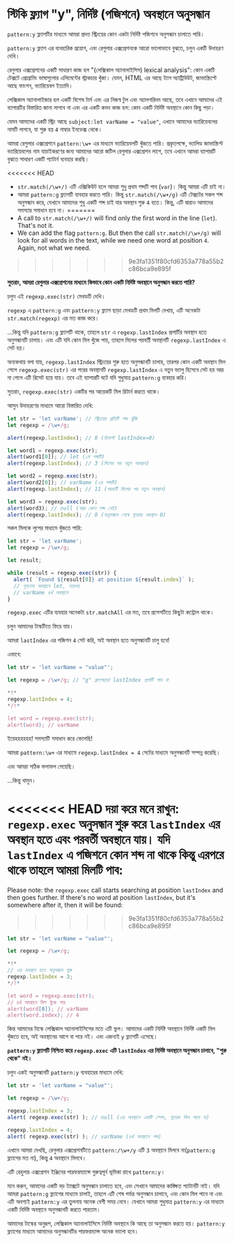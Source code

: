 
# স্টিকি ফ্ল্যাগ "y", নির্দিষ্ট (পজিশনে) অবস্থানে অনুসন্ধান

`pattern:y` ফ্ল্যাগটির মাধ্যমে আমরা প্রদত্ত স্ট্রিংয়ের কোন একটা  নির্দিষ্ট পজিশনে অনুসন্ধান চালাতে পারি।

`pattern:y` ফ্ল্যাগ এর ব্যবহারিক প্রয়োগ, এবং রেগুলার এক্সপ্রেশনকে আরো ভালোভাবে বুঝতে, চলুন একটি উদাহরণ দেখি।

রেগুলার এক্সপ্রেশনের একটি সাধারণ কাজ হল "(লেক্সিকাল অ্যানালাইসিস) lexical analysis": কোন একটি টেক্সটে প্রোগ্রামিং ভাষাগুলোর এলিমেন্টের স্ট্রাকচার খুঁজা। যেমন, HTML এর আছে ট্যাগ অ্যাট্রিবিউট, জাভাস্ক্রিপ্টে আছে ফাংশন, ভ্যারিয়েবল ইত্যাদি।

লেক্সিকাল অ্যানালাইজার হল একটি বিশেষ টার্ম এবং এর নিজস্ব টুল এবং অ্যালগরিদম আছে, তবে এখানে আমাদের এই ব্যাপারটির বিস্তারিত জানা লাগবে না এবং এর একটি কমন কাজ হল: কোন একটি নির্দিষ্ট অবস্থানে কোন কিছু পড়া।

যেমন আমাদের একটি স্ট্রিং আছে `subject:let varName = "value"`, এখানে আমাদের ভ্যারিয়েবলের নামটি লাগবে, যা শুরু হয় `4` নাম্বার ইনডেক্স থেকে।

আমরা রেগুলার এক্সপ্রেশনে `pattern:\w+` এর মাধ্যমে ভ্যারিয়েবলটি খুঁজতে পারি।  প্রকৃতপক্ষে, ভ্যালিড জাভাস্ক্রিপ্ট ভ্যারিয়েবলের নাম যাচাইকরণের জন্য আমাদের আরো জটিল রেগুলার এক্সপ্রেশন লাগে, তবে এখানে আমরা ব্যাপারটি বুঝতে সাধারণ একটি প্যাটার্ন ব্যবহার করছি।

<<<<<<< HEAD
- `str.match(/\w+/)` এটি এক্সিকিউট হলে আমরা শুধু প্রথম শব্দটি পাব (`var`)। কিন্তু আমরা এটি চাই না।
- আমরা `pattern:g` ফ্ল্যাগটি ব্যবহার করতে পারি। কিন্তু `str.match(/\w+/g)` এটি টেক্সটের সকল শব্দ অনুসন্ধান করে, যেখানে আমাদের শুধু একটি শব্দ চাই যার অবস্থান শুরু `4` হতে। কিন্তু, এটি দ্বারাও আমাদের সমস্যার সমাধান হবে না।
=======
- A call to `str.match(/\w+/)` will find only the first word in the line (`let`). That's not it.
- We can add the flag `pattern:g`. But then the call `str.match(/\w+/g)` will look for all words in the text, while we need one word at position `4`. Again, not what we need.
>>>>>>> 9e3fa1351f80cfd6353a778a55b2c86bca9e895f

**সুতরাং, আমরা রেগুলার এক্সপ্রেশনের মাধ্যমে কিভাবে কোন একটি নির্দিষ্ট অবস্থানে অনুসন্ধান করতে পারি?**

চলুন এই `regexp.exec(str)` মেথডটি দেখি।

`regexp` এ `pattern:g` এবং `pattern:y` ফ্ল্যাগ ছাড়া মেথডটি প্রথম মিলটি দেখায়, এটি অনেকটা `str.match(regexp)` এর মত কাজ করে।

...কিন্তু যদি `pattern:g` ফ্ল্যাগটি থাকে, তাহলে `str` এ `regexp.lastIndex` প্রপার্টির অবস্থান হতে অনুসন্ধানটি চালায়। এবং এটি যদি কোন মিল খুঁজে পায়, তাহলে মিলের পরবর্তী অবস্থানটি `regexp.lastIndex` এ সেট হয়।

অন্যকথায় বলা যায়, `regexp.lastIndex` স্ট্রিংয়ের শুরু হতে অনুসন্ধানটি চালায়, তারপর কোন একটি অবস্থান মিল পেলে `regexp.exec(str)` এর পরের অবস্থানটি `regexp.lastIndex` এ নতুন ভ্যালু হিসেবে সেট হয় আর না পেলে এটি রিসেট হয়ে যায়। তবে এই ব্যাপারটি ঘটে যদি শুধুমাত্র `pattern:g` ব্যবহার করি।

সুতরাং, `regexp.exec(str)` একটির পর আরেকটি মিল রিটার্ন করতে থাকে।

আসুন উদাহরণের মাধ্যমে আরো বিস্তারিত দেখি:

```js run
let str = 'let varName'; // স্ট্রিংয়ের প্রতিটি শব্দ খুঁজি
let regexp = /\w+/g;

alert(regexp.lastIndex); // 0 (ডিফল্ট lastIndex=0)

let word1 = regexp.exec(str);
alert(word1[0]); // let (১ম শব্দটি)
alert(regexp.lastIndex); // 3 (মিলের পর নতুন অবস্থান)

let word2 = regexp.exec(str);
alert(word2[0]); // varName (২য় শব্দটি)
alert(regexp.lastIndex); // 11 (পরবর্তী মিলের পর নতুন অবস্থান)

let word3 = regexp.exec(str);
alert(word3); // null (আর কোন শব্দ নেই)
alert(regexp.lastIndex); // 0 (অনুসন্ধান শেষে পুনরায় অবস্থান 0)
```

সকল মিলকে লুপের মাধ্যমে খুঁজতে পারি:

```js run
let str = 'let varName';
let regexp = /\w+/g;

let result;

while (result = regexp.exec(str)) {
  alert( `Found ${result[0]} at position ${result.index}` );
  // শূন্যতম অবস্থানে let, তারপর
  // varName ৪র্থ অবস্থানে
}
```

`regexp.exec` এটির ব্যবহার অনেকটা `str.matchAll` এর মত, তবে প্রসেসটিতে কিছুটা কন্ট্রোল থাকে।

চলুন আমাদের টাস্কটিতে ফিরে যায়।

আমরা `lastIndex` এর পজিশন `4` সেট করি, অই অবস্থান হতে অনুসন্ধানটি চালু হবে!

এভাবে:

```js run
let str = 'let varName = "value"';

let regexp = /\w+/g; // "g" ফ্ল্যাগছাড়া lastIndex প্রপার্টি পাব না

*!*
regexp.lastIndex = 4;
*/!*

let word = regexp.exec(str);
alert(word); // varName
```

ইয়েহহহহহহ! সমস্যাটি সমাধান করে ফেলেছি!

আমরা `pattern:\w+` এর মাধ্যমে `regexp.lastIndex = 4` সেটের মাধ্যমে অনুসন্ধানটি সম্পন্ন করেছি।

এবং আমরা সঠিক ফলাফল পেয়েছি।

...কিন্তু থামুন।

<<<<<<< HEAD
দয়া করে মনে রাখুন: `regexp.exec` অনুসন্ধান শুরু করে `lastIndex` এর অবস্থান হতে এবং পরবর্তী অবস্থানে যায়। যদি `lastIndex` এ পজিশনে কোন শব্দ না থাকে কিন্তু এরপরে থাকে তাহলে আমরা মিলটি পাব:
=======
Please note: the `regexp.exec` call starts searching at position `lastIndex` and then goes further. If there's no word at position `lastIndex`, but it's somewhere after it, then it will be found:
>>>>>>> 9e3fa1351f80cfd6353a778a55b2c86bca9e895f

```js run
let str = 'let varName = "value"';

let regexp = /\w+/g;

*!*
// ৩য় অবস্থান হতে অনুসন্ধান শুরু
regexp.lastIndex = 3;
*/!*

let word = regexp.exec(str);
// ৪র্থ অবস্থানে মিল খুঁজে পায়
alert(word[0]); // varName
alert(word.index); // 4
```

কিন্ত আমাদের টাস্কে লেক্সিকাল অ্যানালাইসিসের মতে এটি ভুল। আমাদের একটি নির্দিষ্ট অবস্থানে নির্দিষ্ট একটি মিল খুঁজতে হবে, অই অবস্থানের আগে বা পরে নই। এবং এজন্যই `y` ফ্ল্যাগটি এসেছে।

**`pattern:y` ফ্ল্যাগটি নিশ্চিত করে `regexp.exec` এটি `lastIndex` এর নির্দিষ্ট অবস্থানে অনুসন্ধান চালাবে, "শুরু থেকে" নই।**

চলুন একই অনুসন্ধানটি `pattern:y` ব্যবহারের মাধ্যমে দেখি:

```js run
let str = 'let varName = "value"';

let regexp = /\w+/y;

regexp.lastIndex = 3;
alert( regexp.exec(str) ); // null (৩য় অবস্থানে একটি স্পেস, সুতরাং মিল পাবে না)

regexp.lastIndex = 4;
alert( regexp.exec(str) ); // varName (৪র্থ অবস্থানে শব্দ)
```

এখানে আমরা দেখছি, রেগুলার এক্সপ্রেশনটিতে `pattern:/\w+/y` এটি `3` অবস্থানে মিলবে না(`pattern:g` ফ্ল্যাগের মত না), কিন্তু `4` অবস্থানে মিলবে।

এটি রেহুলার এক্সপ্রেশন ইঞ্জিনের পারফরম্যান্সে গুরুত্বপূর্ন ভূমিকা রাখে `pattern:y`।

মনে করুন, আমাদের একটি বড় ট্যাক্সটে অনুসন্ধান চালাতে হবে, এবং সেখানে আমাদের কাঙ্ক্ষিত প্যাটার্নটি নাই। যদি আমরা `pattern:g` ফ্ল্যাগের মাধ্যমে চালাই, তাহলে এটি শেষ পর্যন্ত অনুসন্ধান চালাবে, এবং কোন মিল পাবে না এবং এটি অবশ্যই `pattern:y` এর তুলনায় অনেক বেশী সময় নেবে। যেখানে আমরা শুধুমাত্র `pattern:y` এর মাধ্যমে একটি নির্দিষ্ট অবস্থানে অনুসন্ধানটি করতে পারতাম।

আমাদের টাস্কের অনুরূপ, লেক্সিকাল অ্যানালাইসিসে নির্দিষ্ট অবস্থানে কি আছে তা অনুসন্ধান করতে হয়। `pattern:y` ফ্ল্যাগের মাধ্যমে আমাদের অনুসন্ধানটির পারফরম্যান্স অনেক ভালো হবে।
